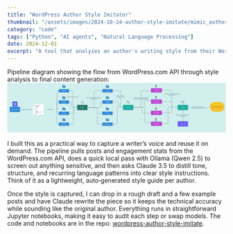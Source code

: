 ```yaml
---
title: "WordPress Author Style Imitator"
thumbnail: "/assets/images/2024-10-24-author-style-imitate/mimic_author_style.png"
category: "code"
tags: ["Python", "AI agents", "Natural Language Processing"]
date: 2024-12-01
excerpt: "A tool that analyzes an author's writing style from their WordPress.com blog posts and helps generate new content that mimics their unique voice."
---
```


Pipeline diagram showing the flow from WordPress.com API through style analysis to final content generation:
![Data flow](/assets/images/2024-10-24-author-style-imitate/mimic_author_style.png)

I built this as a practical way to capture a writer’s voice and reuse it on demand. The pipeline pulls posts and engagement stats from the WordPress.com API, does a quick local pass with Ollama (Qwen 2.5) to screen out anything sensitive, and then asks Claude 3.5 to distill tone, structure, and recurring language patterns into clear style instructions. Think of it as a lightweight, auto‑generated style guide per author.

Once the style is captured, I can drop in a rough draft and a few example posts and have Claude rewrite the piece so it keeps the technical accuracy while sounding like the original author. Everything runs in straightforward Jupyter notebooks, making it easy to audit each step or swap models. The code and notebooks are in the repo: [wordpress-author-style-imitate](https://github.com/gelbal/wordpress-author-style-imitate).
